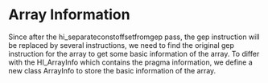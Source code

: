 # Array Information

Since after the hi_separateconstoffsetfromgep pass, the gep instruction will be replaced by several instructions,
we need to find the original gep instruction for the array to get some basic information of the array.
To differ with the HI_ArrayInfo which contains the pragma information, we define a new class ArrayInfo to store the
basic information of the array.